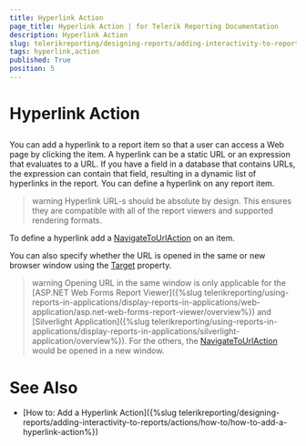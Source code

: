 ```yaml
---
title: Hyperlink Action
page_title: Hyperlink Action | for Telerik Reporting Documentation
description: Hyperlink Action
slug: telerikreporting/designing-reports/adding-interactivity-to-reports/actions/hyperlink-action
tags: hyperlink,action
published: True
position: 5
---
```


# Hyperlink Action



## 

You can add a hyperlink to a report item so that a user can access a Web page by clicking the item. 
      	A hyperlink can be a static URL or an expression that evaluates to a URL. If you have a field in a database 
      	that contains URLs, the expression can contain that field, resulting in a dynamic list of hyperlinks in the 
      	report. You can define a hyperlink on any report item. 

>warning Hyperlink URL-s should be absolute by design. This ensures they are compatible with all of the report viewers and supported rendering formats.          


To define a hyperlink add a [NavigateToUrlAction](/reporting/api/Telerik.Reporting.NavigateToUrlAction) on an item.

You can also specify whether the URL is opened in the same or new browser window using the 
      		[Target](/reporting/api/Telerik.Reporting.NavigateToUrlAction#collapsible-Telerik_Reporting_NavigateToUrlAction_Target) property.

>warning Opening URL in the same window is only applicable for the [ASP.NET Web Forms Report Viewer]({%slug telerikreporting/using-reports-in-applications/display-reports-in-applications/web-application/asp.net-web-forms-report-viewer/overview%}) and [Silverlight Application]({%slug telerikreporting/using-reports-in-applications/display-reports-in-applications/silverlight-application/overview%}).	For the others, the [NavigateToUrlAction](/reporting/api/Telerik.Reporting.NavigateToUrlAction) would be opened in a new window.


# See Also


 * [How to: Add a Hyperlink Action]({%slug telerikreporting/designing-reports/adding-interactivity-to-reports/actions/how-to/how-to-add-a-hyperlink-action%})
